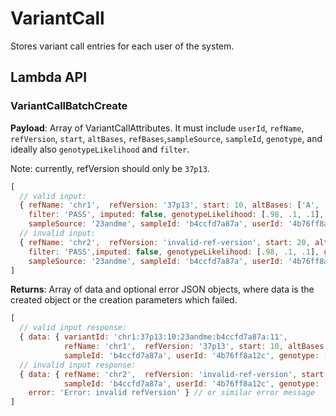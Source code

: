 # VariantCall

Stores variant call entries for each user of the system.

## Lambda API

### VariantCallBatchCreate

**Payload**: Array of VariantCallAttributes. It must include `userId`, `refName`, `refVersion`, `start`, `altBases`, `refBases`,`sampleSource`, `sampleId`, `genotype`, and ideally also `genotypeLikelihood` and `filter`.

Note: currently, refVersion should only be `37p13`.

```js
[
  // valid input:
  { refName: 'chr1',  refVersion: '37p13', start: 10, altBases: ['A', 'T'], refBases: 'C', 
    filter: 'PASS', imputed: false, genotypeLikelihood: [.98, .1, .1], genotype: [0, 1] 
    sampleSource: '23andme', sampleId: 'b4ccfd7a87a', userId: '4b76ff8a12c',},
  // invalid input:
  { refName: 'chr2',  refVersion: 'invalid-ref-version', start: 20, altBases: ['G'], refBases: 'T', 
    filter: 'PASS',imputed: false, genotypeLikelihood: [.98, .1, .1], genotype: [0, 1] 
    sampleSource: '23andme', sampleId: 'b4ccfd7a87a', userId: '4b76ff8a12c' },
]
```
**Returns**: Array of data and optional error JSON objects, where data is the created object or the creation parameters which failed.

```js
[
  // valid input response:
  { data: { variantId: 'chr1:37p13:10:23andme:b4ccfd7a87a:11', 
            refName: 'chr1',  refVersion: '37p13', start: 10, altBases: ['A', 'T'], refBases: 'C',  sampleSource: '23andme',
            sampleId: 'b4ccfd7a87a', userId: '4b76ff8a12c', genotype: [0, 1], createdAt: '...', updatedAt: '...', id: '...', }},
  // invalid input response:
  { data: { refName: 'chr2',  refVersion: 'invalid-ref-version', start: 20, altBases: ['G'], refBases: 'T', sampleSource: '23andme',
            sampleId: 'b4ccfd7a87a', userId: '4b76ff8a12c', genotype: [0, 1] },
    error: 'Error: invalid refVersion' } // or similar error message
]
```
